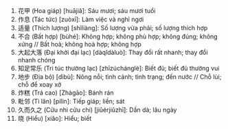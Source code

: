 1. 花甲 (Hoa giáp) [huājiǎ]: Sáu mươi; sáu mươi tuổi
2. 作息 (Tác tức) [zuòxī]: Làm việc và nghỉ ngơi
3. 适量 (Thích lượng) [shìliàng]: Số lượng vừa phải; số lượng thích hợp
4. 不合 (Bất hợp) [bùhé]: Không hợp; không phù hợp; không đúng; không xứng // Bất hoà; không hoà hợp; không hợp
5. 大起大落 (Đại khởi đại lạc) [dàqǐdàluò]: Thay đổi rất nhanh; thay đổi nhanh chóng
6. 知足常乐 (Tri túc thường lạc) [zhīzúchánglè]: Biết đủ; biết đủ thường vui
7. 地步 (Địa bộ) [dìbù]: Nông nỗi; tình cảnh; tình trạng; đến nước // Chỗ lùi; chỗ để xoay xở
8. 炸糕 (Trá cao) [Zhàgāo]: Bánh rán
9. 毗邻 (Tì lân) [pílín]: Tiếp giáp; liền; sát
10. 久而久之 (Cửu nhi cửu chi) [jiǔérjiǔzhī]: Dần dà; lâu ngày
11. 晓 (Hiểu) [xiǎo]: Hiểu; biết
